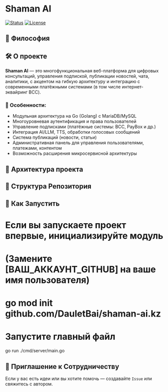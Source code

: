 # Shaman AI

[![Status](https://img.shields.io/badge/status-in_development-orange.svg)](https://github.com/DauletBai/shaman-ai.kz)
[![License](https://img.shields.io/badge/license-MIT-blue.svg)](/LICENSE)


## 📖 Философия

## 🛠️ О проекте

**Shaman AI** — это многофункциональная веб-платформа для цифровых консультаций, управления подпиской, публикации новостей, чата, аналитики, с акцентом на гибкую архитектуру и интеграцию с современными платёжными системами (в том числе интернет-эквайринг BCC).

### 🎯 Особенности:
- Модульная архитектура на Go (Golang) с MariaDB/MySQL
- Многоуровневая аутентификация и права пользователей
- Управление подписками (платёжные системы: BCC, PayBox и др.)
- Интеграция AI/LLM, TTS, обработки голосовых сообщений
- Система публикаций (новости, статьи)
- Административная панель для управления пользователями, платежами, контентом
- Возможность расширения микросервисной архитектуры

## 📝 Архитектура проекта
## 📂 Структура Репозитория

## 🚀 Как Запустить
# Если вы запускаете проект впервые, инициализируйте модуль
# (Замените [ВАШ_АККАУНТ_GITHUB] на ваше имя пользователя)
# go mod init github.com/DauletBai/shaman-ai.kz

# Запустите главный файл

go run ./cmd/server/main.go

## 🤝 Приглашение к Сотрудничеству

Если у вас есть идеи или вы хотите помочь — создавайте `Issue` или свяжитесь с автором.
